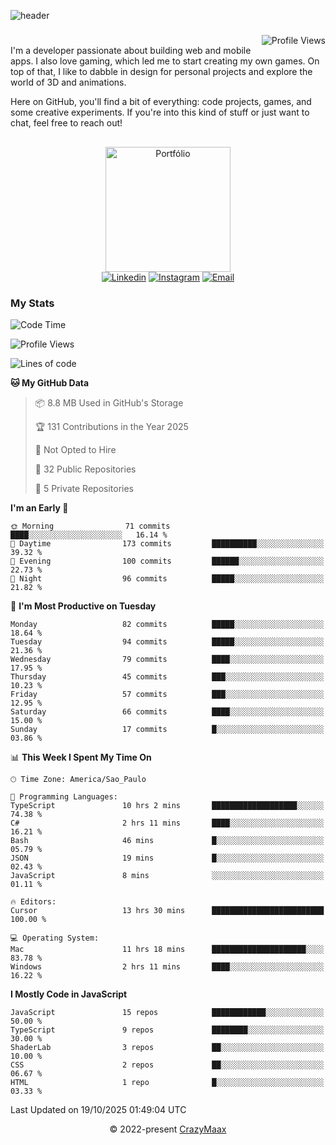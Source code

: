 ![header](https://github.com/user-attachments/assets/b00bb293-d5d2-40e2-b030-18682d9611b7)
###
<img align="right" src="https://komarev.com/ghpvc/?username=crazymaax&color=AE82CE&label=Profile+views" alt="Profile Views">

#
<div align="left">
I'm a developer passionate about building web and mobile apps. I also love gaming, which led me to start creating my own games. On top of that, I like to dabble in design for personal projects and explore the world of 3D and animations.

Here on GitHub, you'll find a bit of everything: code projects, games, and some creative experiments. If you're into this kind of stuff or just want to chat, feel free to reach out!

</div>

##

<div align="center">
  <a href="https://portfolio-max-crazymaax.vercel.app/" target="_blank"><img
      height="200em"
      src="https://github.com/user-attachments/assets/12cd41c7-5753-421f-b3d3-1623c48de6d4"
      target="_blank" alt="Portfólio"></a>
  <div align="center">
    <a href="https://www.linkedin.com/in/maxmilan/" target="_blank"><img
        src="https://img.shields.io/badge/LinkedIn-0077B5?style=for-the-badge&logo=linkedin&logoColor=white"
        target="_blank" alt="Linkedin"></a>
    <a href="https://www.instagram.com/crazy_maax/" target="_blank"><img
        src="https://img.shields.io/badge/Instagram-E4405F?style=for-the-badge&logo=instagram&logoColor=white"
        target="_blank" alt="Instagram"></a>
    <a href="mailto:oliveira.maxmilan@gmail.com" target="_blank"><img
        src="https://img.shields.io/badge/Gmail-D14836?style=for-the-badge&logo=gmail&logoColor=white"
        target="_blank" alt="Email"></a>
  </div>
</div>

### My Stats
<!--START_SECTION:waka-->
![Code Time](http://img.shields.io/badge/Code%20Time-2%2C224%20hrs%205%20mins-blue)

![Profile Views](http://img.shields.io/badge/Profile%20Views-0-blue)

![Lines of code](https://img.shields.io/badge/From%20Hello%20World%20I%27ve%20Written-399.8%20thousand%20lines%20of%20code-blue)

**🐱 My GitHub Data** 

> 📦 8.8 MB Used in GitHub's Storage 
 > 
> 🏆 131 Contributions in the Year 2025
 > 
> 🚫 Not Opted to Hire
 > 
> 📜 32 Public Repositories 
 > 
> 🔑 5 Private Repositories 
 > 
**I'm an Early 🐤** 

```text
🌞 Morning                71 commits          ████░░░░░░░░░░░░░░░░░░░░░   16.14 % 
🌆 Daytime                173 commits         ██████████░░░░░░░░░░░░░░░   39.32 % 
🌃 Evening                100 commits         ██████░░░░░░░░░░░░░░░░░░░   22.73 % 
🌙 Night                  96 commits          █████░░░░░░░░░░░░░░░░░░░░   21.82 % 
```
📅 **I'm Most Productive on Tuesday** 

```text
Monday                   82 commits          █████░░░░░░░░░░░░░░░░░░░░   18.64 % 
Tuesday                  94 commits          █████░░░░░░░░░░░░░░░░░░░░   21.36 % 
Wednesday                79 commits          ████░░░░░░░░░░░░░░░░░░░░░   17.95 % 
Thursday                 45 commits          ███░░░░░░░░░░░░░░░░░░░░░░   10.23 % 
Friday                   57 commits          ███░░░░░░░░░░░░░░░░░░░░░░   12.95 % 
Saturday                 66 commits          ████░░░░░░░░░░░░░░░░░░░░░   15.00 % 
Sunday                   17 commits          █░░░░░░░░░░░░░░░░░░░░░░░░   03.86 % 
```


📊 **This Week I Spent My Time On** 

```text
🕑︎ Time Zone: America/Sao_Paulo

💬 Programming Languages: 
TypeScript               10 hrs 2 mins       ███████████████████░░░░░░   74.38 % 
C#                       2 hrs 11 mins       ████░░░░░░░░░░░░░░░░░░░░░   16.21 % 
Bash                     46 mins             █░░░░░░░░░░░░░░░░░░░░░░░░   05.79 % 
JSON                     19 mins             █░░░░░░░░░░░░░░░░░░░░░░░░   02.43 % 
JavaScript               8 mins              ░░░░░░░░░░░░░░░░░░░░░░░░░   01.11 % 

🔥 Editors: 
Cursor                   13 hrs 30 mins      █████████████████████████   100.00 % 

💻 Operating System: 
Mac                      11 hrs 18 mins      █████████████████████░░░░   83.78 % 
Windows                  2 hrs 11 mins       ████░░░░░░░░░░░░░░░░░░░░░   16.22 % 
```

**I Mostly Code in JavaScript** 

```text
JavaScript               15 repos            ████████████░░░░░░░░░░░░░   50.00 % 
TypeScript               9 repos             ████████░░░░░░░░░░░░░░░░░   30.00 % 
ShaderLab                3 repos             ██░░░░░░░░░░░░░░░░░░░░░░░   10.00 % 
CSS                      2 repos             ██░░░░░░░░░░░░░░░░░░░░░░░   06.67 % 
HTML                     1 repo              █░░░░░░░░░░░░░░░░░░░░░░░░   03.33 % 
```




 Last Updated on 19/10/2025 01:49:04 UTC
<!--END_SECTION:waka-->

<p align="center">&copy; 2022-present <a href="https://github.com/crazymaax404/" target="_blank">CrazyMaax</a>
